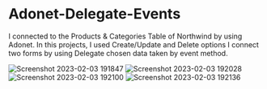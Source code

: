 # Adonet-Delegate-Events
I connected to the Products & Categories Table of Northwind by using Adonet.
In this projects, I used Create/Update and Delete options
I connect two forms by using Delegate 
chosen data taken by event method.

![Screenshot 2023-02-03 191847](https://user-images.githubusercontent.com/102765970/216654218-5ec33e07-e46d-4ec6-831b-b7de37d6765d.png)
![Screenshot 2023-02-03 192028](https://user-images.githubusercontent.com/102765970/216654228-dd9f1a6c-dee8-483e-962a-aef6acb2ecfe.png)
![Screenshot 2023-02-03 192100](https://user-images.githubusercontent.com/102765970/216654234-1f31847c-fb56-4378-871a-9c854f93bdbe.png)
![Screenshot 2023-02-03 192136](https://user-images.githubusercontent.com/102765970/216654238-b90dc6c1-f3e4-44cc-b25b-1ea4fe95a088.png)
